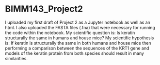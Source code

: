 # BIMM143_Project2
I uploaded my first draft of Project 2 as a Jupyter notebook as well as an html.
I also uploaded the FASTA files (.fna) that were necessary for running the code within the notebook.
My scientific question is: Is keratin structurally the same in humans and house mice?
My scientific hypothesis is: If keratin is structurally the same in both humans and house mice then performing a comparison between the sequences of the KRT1 gene and models of the keratin protein from both species should result in many similarities.
